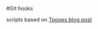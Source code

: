 #Git hooks

scripts based on [Tpopes blog post](http://tbaggery.com/2011/08/08/effortless-ctags-with-git.html)
